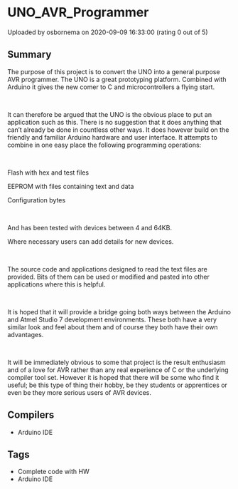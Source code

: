 # UNO_AVR_Programmer

Uploaded by osbornema on 2020-09-09 16:33:00 (rating 0 out of 5)

## Summary

The purpose of this project is to convert the UNO into a general purpose AVR programmer. The UNO is a great prototyping platform. Combined with Arduino it gives the new comer to C and microcontrollers a flying start.


 


It can therefore be argued that the UNO is the obvious place to put an application such as this. There is no suggestion that it does anything that can’t already be done in countless other ways. It does however build on the friendly and familiar Arduino hardware and user interface. It attempts to combine in one easy place the following programming operations:


 


Flash with hex and test files


EEPROM with files containing text and data


Configuration bytes


 


And has been tested with devices between 4 and 64KB.


Where necessary users can add details for new devices.


 


The source code and applications designed to read the text files are provided. Bits of them can be used or modified and pasted into other applications where this is helpful.


 


It is hoped that it will provide a bridge going both ways between the Arduino and Atmel Studio 7 development environments. These both have a very similar look and feel about them and of course they both have their own advantages.


 


It will be immediately obvious to some that project is the result enthusiasm and of a love for AVR rather than any real experience of C or the underlying compiler tool set. However it is hoped that there will be some who find it useful; be this type of thing their hobby, be they students or apprentices or even be they more serious users of AVR devices.

## Compilers

- Arduino IDE

## Tags

- Complete code with HW
- Arduino IDE
